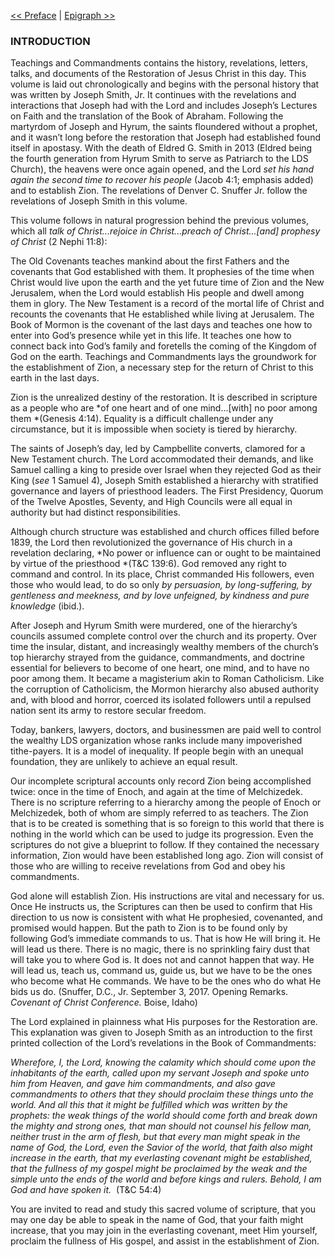 [<< Preface](Preface)  |  [Epigraph >>](Epigraph)

### INTRODUCTION
Teachings and Commandments contains the history, revelations, letters, talks, and documents of the Restoration of Jesus Christ in this day. This volume is laid out chronologically and begins with the personal history that was written by Joseph Smith, Jr. It continues with the revelations and interactions that Joseph had with the Lord and includes Joseph’s Lectures on Faith and the translation of the Book of Abraham. Following the martyrdom of Joseph and Hyrum, the saints floundered without a prophet, and it wasn’t long before the restoration that Joseph had established found itself in apostasy. With the death of Eldred G. Smith in 2013 (Eldred being the fourth generation from Hyrum Smith to serve as Patriarch to the LDS Church), the heavens were once again opened, and the Lord *set his hand again the second time to recover his people* (Jacob 4:1; emphasis added) and to establish Zion. The revelations of Denver C. Snuffer Jr. follow the revelations of Joseph Smith in this volume.

This volume follows in natural progression behind the previous volumes, which all *talk of Christ...rejoice in Christ...preach of Christ...[and] prophesy of Christ* (2 Nephi 11:8):


The Old Covenants teaches mankind about the first Fathers and the covenants that God established with them. It prophesies of the time when Christ would live upon the earth and the yet future time of Zion and the New Jerusalem, when the Lord would establish His people and dwell among them in glory.
The New Testament is a record of the mortal life of Christ and recounts the covenants that He established while living at Jerusalem.
The Book of Mormon is the covenant of the last days and teaches one how to enter into God’s presence while yet in this life. It teaches one how to connect back into God’s family and foretells the coming of the Kingdom of God on the earth.
Teachings and Commandments lays the groundwork for the establishment of Zion, a necessary step for the return of Christ to this earth in the last days.

Zion is the unrealized destiny of the restoration. It is described in scripture as a people who are *of one heart and of one mind...[with] no poor among them *(Genesis 4:14). Equality is a difficult challenge under any circumstance, but it is impossible when society is tiered by hierarchy.

The saints of Joseph’s day, led by Campbellite converts, clamored for a New Testament church. The Lord accommodated their demands, and like Samuel calling a king to preside over Israel when they rejected God as their King (*see* 1 Samuel 4), Joseph Smith established a hierarchy with stratified governance and layers of priesthood leaders. The First Presidency, Quorum of the Twelve Apostles, Seventy, and High Councils were all equal in authority but had distinct responsibilities.

Although church structure was established and church offices filled before 1839, the Lord then revolutionized the governance of His church in a revelation declaring, *No power or influence can or ought to be maintained by virtue of the priesthood *(T&C 139:6). God removed any right to command and control. In its place, Christ commanded His followers, even those who would lead, to do so only *by persuasion, by long-suffering, by gentleness and meekness, and by love unfeigned, by kindness and pure knowledge* (ibid.).

After Joseph and Hyrum Smith were murdered, one of the hierarchy’s councils assumed complete control over the church and its property. Over time the insular, distant, and increasingly wealthy members of the church’s top hierarchy strayed from the guidance, commandments, and doctrine essential for believers to become of one heart, one mind, and to have no poor among them. It became a magisterium akin to Roman Catholicism. Like the corruption of Catholicism, the Mormon hierarchy also abused authority and, with blood and horror, coerced its isolated followers until a repulsed nation sent its army to restore secular freedom.

Today, bankers, lawyers, doctors, and businessmen are paid well to control the wealthy LDS organization whose ranks include many impoverished tithe-payers. It is a model of inequality. If people begin with an unequal foundation, they are unlikely to achieve an equal result.

Our incomplete scriptural accounts only record Zion being accomplished twice: once in the time of Enoch, and again at the time of Melchizedek. There is no scripture referring to a hierarchy among the people of Enoch or Melchizedek, both of whom are simply referred to as teachers. The Zion that is to be created is something that is so foreign to this world that there is nothing in the world which can be used to judge its progression. Even the scriptures do not give a blueprint to follow. If they contained the necessary information, Zion would have been established long ago. Zion will consist of those who are willing to receive revelations from God and obey his commandments.

God alone will establish Zion. His instructions are vital and necessary for us. Once He instructs us, the Scriptures can then be used to confirm that His direction to us now is consistent with what He prophesied, covenanted, and promised would happen. But the path to Zion is to be found only by following God’s immediate commands to us. That is how He will bring it. He will lead us there. There is no magic, there is no sprinkling fairy dust that will take you to where God is. It does not and cannot happen that way. He will lead us, teach us, command us, guide us, but we have to be the ones who become what He commands. We have to be the ones who do what He bids us do. (Snuffer, D.C., Jr. September 3, 2017. Opening Remarks. *Covenant of Christ Conference.* Boise, Idaho)

The Lord explained in plainness what His purposes for the Restoration are. This explanation was given to Joseph Smith as an introduction to the first printed collection of the Lord’s revelations in the Book of Commandments:


*Wherefore, I, the Lord, knowing the calamity which should come upon the inhabitants of the earth, called upon my servant Joseph and spoke unto him from Heaven, and gave him commandments, and also gave commandments to others that they should proclaim these things unto the world. And all this that it might be fulfilled which was written by the prophets: the weak things of the world should come forth and break down the mighty and strong ones, that man should not counsel his fellow man, neither trust in the arm of flesh, but that every man might speak in the name of God, the Lord, even the Savior of the world, that faith also might increase in the earth, that my everlasting covenant might be established, that the fullness of my gospel might be proclaimed by the weak and the simple unto the ends of the world and before kings and rulers. Behold, I am God and have spoken it.*  (T&C 54:4)

You are invited to read and study this sacred volume of scripture, that you may one day be able to speak in the name of God, that your faith might increase, that you may join in the everlasting covenant, meet Him yourself, proclaim the fullness of His gospel, and assist in the establishment of Zion.